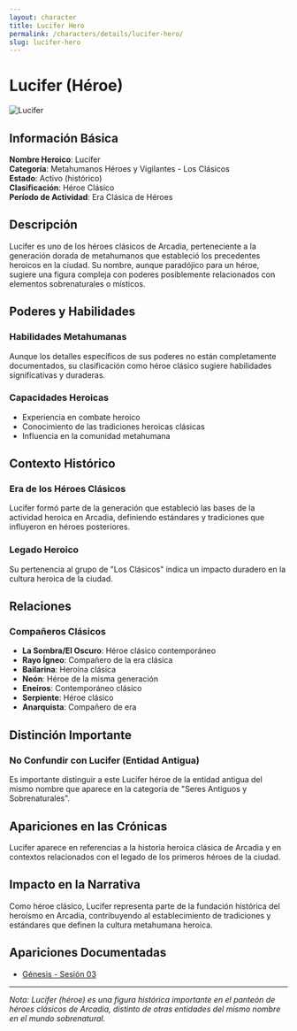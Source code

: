 ```yaml
---
layout: character
title: Lucifer Hero
permalink: /characters/details/lucifer-hero/
slug: lucifer-hero
---
```


# Lucifer (Héroe)

<div class="character-photo">
  <img src="{{ site.baseurl }}/assets/img/characters/Lucifer.png" alt="Lucifer" />
</div>

## Información Básica

**Nombre Heroico**: Lucifer  
**Categoría**: Metahumanos Héroes y Vigilantes - Los Clásicos  
**Estado**: Activo (histórico)  
**Clasificación**: Héroe Clásico  
**Período de Actividad**: Era Clásica de Héroes

## Descripción

Lucifer es uno de los héroes clásicos de Arcadia, perteneciente a la generación dorada de metahumanos que estableció los precedentes heroicos en la ciudad. Su nombre, aunque paradójico para un héroe, sugiere una figura compleja con poderes posiblemente relacionados con elementos sobrenaturales o místicos.

## Poderes y Habilidades

### Habilidades Metahumanas
Aunque los detalles específicos de sus poderes no están completamente documentados, su clasificación como héroe clásico sugiere habilidades significativas y duraderas.

### Capacidades Heroicas
- Experiencia en combate heroico
- Conocimiento de las tradiciones heroicas clásicas
- Influencia en la comunidad metahumana

## Contexto Histórico

### Era de los Héroes Clásicos
Lucifer formó parte de la generación que estableció las bases de la actividad heroica en Arcadia, definiendo estándares y tradiciones que influyeron en héroes posteriores.

### Legado Heroico
Su pertenencia al grupo de "Los Clásicos" indica un impacto duradero en la cultura heroica de la ciudad.

## Relaciones

### Compañeros Clásicos
- **La Sombra/El Oscuro**: Héroe clásico contemporáneo
- **Rayo Ígneo**: Compañero de la era clásica
- **Bailarina**: Heroína clásica
- **Neón**: Héroe de la misma generación
- **Eneiros**: Contemporáneo clásico
- **Serpiente**: Héroe clásico
- **Anarquista**: Compañero de era

## Distinción Importante

### No Confundir con Lucifer (Entidad Antigua)
Es importante distinguir a este Lucifer héroe de la entidad antigua del mismo nombre que aparece en la categoría de "Seres Antiguos y Sobrenaturales".

## Apariciones en las Crónicas

Lucifer aparece en referencias a la historia heroica clásica de Arcadia y en contextos relacionados con el legado de los primeros héroes de la ciudad.

## Impacto en la Narrativa

Como héroe clásico, Lucifer representa parte de la fundación histórica del heroísmo en Arcadia, contribuyendo al establecimiento de tradiciones y estándares que definen la cultura metahumana heroica.

## Apariciones Documentadas
- [Génesis - Sesión 03](../../campaigns/genesis/session-03.md)

---

*Nota: Lucifer (héroe) es una figura histórica importante en el panteón de héroes clásicos de Arcadia, distinto de otras entidades del mismo nombre en el mundo sobrenatural.*